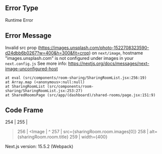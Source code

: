 ## Error Type
Runtime Error

## Error Message
Invalid src prop (https://images.unsplash.com/photo-1522708323590-d24dbb6b0267?w=400&h=300&fit=crop) on `next/image`, hostname "images.unsplash.com" is not configured under images in your `next.config.js`
See more info: https://nextjs.org/docs/messages/next-image-unconfigured-host


    at eval (src/components/room-sharing/SharingRoomList.jsx:256:19)
    at Array.map (<anonymous>:null:null)
    at SharingRoomList (src/components/room-sharing/SharingRoomList.jsx:253:27)
    at SharedRoomsPage (src/app/(dashboard)/shared-rooms/page.jsx:151:9)

## Code Frame
  254 |               <Card key={sharingRoom.id} className="overflow-hidden">
  255 |                 <div className="relative">
> 256 |                   <Image
      |                   ^
  257 |                     src={sharingRoom.room.images[0]}
  258 |                     alt={sharingRoom.room.title}
  259 |                     width={400}

Next.js version: 15.5.2 (Webpack)
